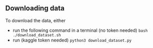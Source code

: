 ## Downloading data

To download the data, either

- run the following command in a terminal (no token needed) `bash ./download_dataset.sh`
- run (kaggle token needed) `python3 download_dataset.py`

